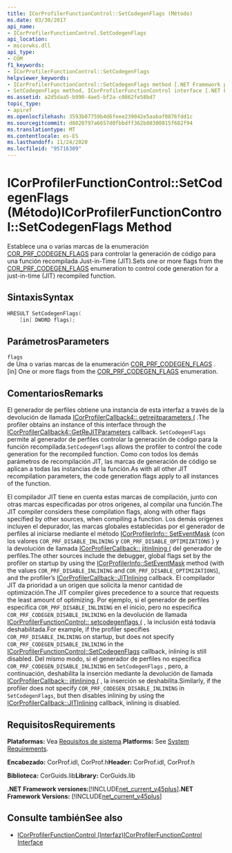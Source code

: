 ```yaml
---
title: ICorProfilerFunctionControl::SetCodegenFlags (Método)
ms.date: 03/30/2017
api_name:
- ICorProfilerFunctionControl.SetCodegenFlags
api_location:
- mscorwks.dll
api_type:
- COM
f1_keywords:
- ICorProfilerFunctionControl::SetCodegenFlags
helpviewer_keywords:
- ICorProfilerFunctionControl::SetCodegenFlags method [.NET Framework profiling]
- SetCodegenFlags method, ICorProfilerFunctionControl interface [.NET Framework profiling]
ms.assetid: a2d5daa5-b990-4ae5-bf2a-c0862fe58bd7
topic_type:
- apiref
ms.openlocfilehash: 3593b07759b4d6feee239042e5aabaf0876fdd1c
ms.sourcegitcommit: d8020797a6657d0fbbdff362b80300815f682f94
ms.translationtype: MT
ms.contentlocale: es-ES
ms.lasthandoff: 11/24/2020
ms.locfileid: "95716309"
---
```

# <a name="icorprofilerfunctioncontrolsetcodegenflags-method"></a><span data-ttu-id="13d11-102">ICorProfilerFunctionControl::SetCodegenFlags (Método)</span><span class="sxs-lookup"><span data-stu-id="13d11-102">ICorProfilerFunctionControl::SetCodegenFlags Method</span></span>

<span data-ttu-id="13d11-103">Establece una o varias marcas de la enumeración [COR_PRF_CODEGEN_FLAGS](cor-prf-codegen-flags-enumeration.md) para controlar la generación de código para una función recompilada Just-in-Time (JIT).</span><span class="sxs-lookup"><span data-stu-id="13d11-103">Sets one or more flags from the [COR_PRF_CODEGEN_FLAGS](cor-prf-codegen-flags-enumeration.md) enumeration to control code generation for a just-in-time (JIT) recompiled function.</span></span>  
  
## <a name="syntax"></a><span data-ttu-id="13d11-104">Sintaxis</span><span class="sxs-lookup"><span data-stu-id="13d11-104">Syntax</span></span>  
  
```cpp  
HRESULT SetCodegenFlags(  
    [in] DWORD flags);  
```  
  
## <a name="parameters"></a><span data-ttu-id="13d11-105">Parámetros</span><span class="sxs-lookup"><span data-stu-id="13d11-105">Parameters</span></span>  

 `flags`  
 <span data-ttu-id="13d11-106">de Una o varias marcas de la enumeración [COR_PRF_CODEGEN_FLAGS](cor-prf-codegen-flags-enumeration.md) .</span><span class="sxs-lookup"><span data-stu-id="13d11-106">[in] One or more flags from the [COR_PRF_CODEGEN_FLAGS](cor-prf-codegen-flags-enumeration.md) enumeration.</span></span>  
  
## <a name="remarks"></a><span data-ttu-id="13d11-107">Comentarios</span><span class="sxs-lookup"><span data-stu-id="13d11-107">Remarks</span></span>  

 <span data-ttu-id="13d11-108">El generador de perfiles obtiene una instancia de esta interfaz a través de la devolución de llamada [ICorProfilerCallback4:: getrejitparameters (](icorprofilercallback4-getrejitparameters-method.md) .</span><span class="sxs-lookup"><span data-stu-id="13d11-108">The profiler obtains an instance of this interface through the [ICorProfilerCallback4::GetReJITParameters](icorprofilercallback4-getrejitparameters-method.md) callback.</span></span> <span data-ttu-id="13d11-109">`SetCodegenFlags` permite al generador de perfiles controlar la generación de código para la función recompilada.</span><span class="sxs-lookup"><span data-stu-id="13d11-109">`SetCodegenFlags` allows the profiler to control the code generation for the recompiled function.</span></span> <span data-ttu-id="13d11-110">Como con todos los demás parámetros de recompilación JIT, las marcas de generación de código se aplican a todas las instancias de la función.</span><span class="sxs-lookup"><span data-stu-id="13d11-110">As with all other JIT recompilation parameters, the code generation flags apply to all instances of the function.</span></span>  
  
 <span data-ttu-id="13d11-111">El compilador JIT tiene en cuenta estas marcas de compilación, junto con otras marcas especificadas por otros orígenes, al compilar una función.</span><span class="sxs-lookup"><span data-stu-id="13d11-111">The JIT compiler considers these compilation flags, along with other flags specified by other sources, when compiling a function.</span></span>  <span data-ttu-id="13d11-112">Los demás orígenes incluyen el depurador, las marcas globales establecidas por el generador de perfiles al iniciarse mediante el método [ICorProfilerInfo:: SetEventMask](icorprofilerinfo-seteventmask-method.md) (con los valores `COR_PRF_DISABLE_INLINING` y `COR_PRF_DISABLE_OPTIMIZATIONS` ) y la devolución de llamada [ICorProfilerCallback:: jitinlining (](icorprofilercallback-jitinlining-method.md) del generador de perfiles.</span><span class="sxs-lookup"><span data-stu-id="13d11-112">The other sources include the debugger, global flags set by the profiler on startup by using the [ICorProfilerInfo::SetEventMask](icorprofilerinfo-seteventmask-method.md) method (with the values `COR_PRF_DISABLE_INLINING` and `COR_PRF_DISABLE_OPTIMIZATIONS`), and the profiler’s [ICorProfilerCallback::JITInlining](icorprofilercallback-jitinlining-method.md) callback.</span></span>  <span data-ttu-id="13d11-113">El compilador JIT da prioridad a un origen que solicita la menor cantidad de optimización.</span><span class="sxs-lookup"><span data-stu-id="13d11-113">The JIT compiler gives precedence to a source that requests the least amount of optimizing.</span></span>  <span data-ttu-id="13d11-114">Por ejemplo, si el generador de perfiles especifica `COR_PRF_DISABLE_INLINING` en el inicio, pero no especifica `COR_PRF_CODEGEN_DISABLE_INLINING` en la devolución de llamada [ICorProfilerFunctionControl:: setcodegenflags (](icorprofilerfunctioncontrol-setcodegenflags-method.md) , la inclusión está todavía deshabilitada.</span><span class="sxs-lookup"><span data-stu-id="13d11-114">For example, if the profiler specifies `COR_PRF_DISABLE_INLINING` on startup, but does not specify `COR_PRF_CODEGEN_DISABLE_INLINING` in the [ICorProfilerFunctionControl::SetCodegenFlags](icorprofilerfunctioncontrol-setcodegenflags-method.md) callback, inlining is still disabled.</span></span>  <span data-ttu-id="13d11-115">Del mismo modo, si el generador de perfiles no especifica `COR_PRF_CODEGEN_DISABLE_INLINING` en `SetCodegenFlags` , pero, a continuación, deshabilita la inserción mediante la devolución de llamada [ICorProfilerCallback:: jitinlining (](icorprofilercallback-jitinlining-method.md) , la inserción se deshabilita.</span><span class="sxs-lookup"><span data-stu-id="13d11-115">Similarly, if the profiler does not specify `COR_PRF_CODEGEN_DISABLE_INLINING` in `SetCodegenFlags`, but then disables inlining by using the [ICorProfilerCallback::JITInlining](icorprofilercallback-jitinlining-method.md) callback, inlining is disabled.</span></span>  
  
## <a name="requirements"></a><span data-ttu-id="13d11-116">Requisitos</span><span class="sxs-lookup"><span data-stu-id="13d11-116">Requirements</span></span>  

 <span data-ttu-id="13d11-117">**Plataformas:** Vea [Requisitos de sistema](../../get-started/system-requirements.md).</span><span class="sxs-lookup"><span data-stu-id="13d11-117">**Platforms:** See [System Requirements](../../get-started/system-requirements.md).</span></span>  
  
 <span data-ttu-id="13d11-118">**Encabezado:** CorProf.idl, CorProf.h</span><span class="sxs-lookup"><span data-stu-id="13d11-118">**Header:** CorProf.idl, CorProf.h</span></span>  
  
 <span data-ttu-id="13d11-119">**Biblioteca:** CorGuids.lib</span><span class="sxs-lookup"><span data-stu-id="13d11-119">**Library:** CorGuids.lib</span></span>  
  
 <span data-ttu-id="13d11-120">**.NET Framework versiones:**[!INCLUDE[net_current_v45plus](../../../../includes/net-current-v45plus-md.md)]</span><span class="sxs-lookup"><span data-stu-id="13d11-120">**.NET Framework Versions:** [!INCLUDE[net_current_v45plus](../../../../includes/net-current-v45plus-md.md)]</span></span>  
  
## <a name="see-also"></a><span data-ttu-id="13d11-121">Consulte también</span><span class="sxs-lookup"><span data-stu-id="13d11-121">See also</span></span>

- [<span data-ttu-id="13d11-122">ICorProfilerFunctionControl (Interfaz)</span><span class="sxs-lookup"><span data-stu-id="13d11-122">ICorProfilerFunctionControl Interface</span></span>](icorprofilerfunctioncontrol-interface.md)
